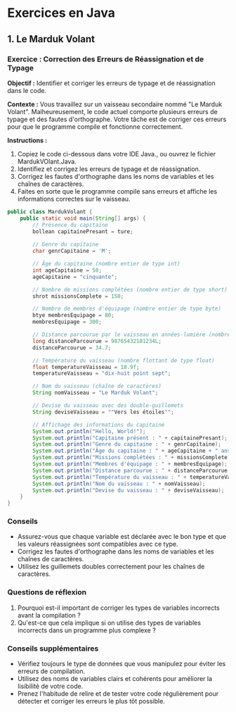 # Exercices en Java

## 1. Le Marduk Volant

### Exercice : Correction des Erreurs de Réassignation et de Typage

**Objectif :** Identifier et corriger les erreurs de typage et de réassignation dans le code.

**Contexte :** Vous travaillez sur un vaisseau secondaire nommé "Le Marduk Volant". Malheureusement, le code actuel comporte plusieurs erreurs de typage et des fautes d'orthographe. Votre tâche est de corriger ces erreurs pour que le programme compile et fonctionne correctement.

**Instructions :**

1. Copiez le code ci-dessous dans votre IDE Java., ou ouvrez le fichier MardukVOlant.Java.
2. Identifiez et corrigez les erreurs de typage et de réassignation.
3. Corrigez les fautes d'orthographe dans les noms de variables et les chaînes de caractères.
4. Faites en sorte que le programme compile sans erreurs et affiche les informations correctes sur le vaisseau.

```java
public class MardukVolant {
    public static void main(String[] args) {
        // Présence du capitaine
        bollean capitainePresant = ture;
        
        // Genre du capitaine
        char genrCapitaine = 'M';

        // Âge du capitaine (nombre entier de type int)
        int ageCapitaine = 50;
        ageCapitaine = "cinquante";

        // Nombre de missions complétées (nombre entier de type short)
        shrot missionsComplete = 150;

        // Nombre de membres d'équipage (nombre entier de type byte)
        btye membresEquipage = 80;
        membresEquipage = 300;

        // Distance parcourue par le vaisseau en années-lumière (nombre entier de type long)
        long distanceParcourue = 98765432101234L;
        distanceParcourue = 34.7;

        // Température du vaisseau (nombre flottant de type float)
        float temperatureVaisseau = 18.9f;
        temperatureVaisseau = "dix-huit point sept"; 

        // Nom du vaisseau (chaîne de caractères)
        String nomVaisseau = "Le Marduk Volant";

        // Devise du vaisseau avec des double-guillemets
        String deviseVaisseau = ""Vers les étoiles"";

        // Affichage des informations du capitaine
        System.out.println("Hello, World!");
        System.out.println("Capitaine présent : " + capitainePresant);
        System.out.println("Genre du capitaine : " + genrCapitaine);
        System.out.println("Âge du capitaine : " + ageCapitaine + " ans");
        System.out.println("Missions complétées : " + missionsComplete);
        System.out.println("Membres d'équipage : " + membresEquipage);
        System.out.println("Distance parcourue : " + distanceParcourue + " années-lumière");
        System.out.println("Température du vaisseau : " + temperatureVaisseau + "°C");
        System.out.println("Nom du vaisseau : " + nomVaisseau);
        System.out.println("Devise du vaisseau : " + deviseVaisseau);
    }
}
```

### Conseils

- Assurez-vous que chaque variable est déclarée avec le bon type et que les valeurs réassignées sont compatibles avec ce type.
- Corrigez les fautes d'orthographe dans les noms de variables et les chaînes de caractères.
- Utilisez les guillemets doubles correctement pour les chaînes de caractères.

### Questions de réflexion

1. Pourquoi est-il important de corriger les types de variables incorrects avant la compilation ?
2. Qu'est-ce que cela implique si on utilise des types de variables incorrects dans un programme plus complexe ?

### Conseils supplémentaires

- Vérifiez toujours le type de données que vous manipulez pour éviter les erreurs de compilation.
- Utilisez des noms de variables clairs et cohérents pour améliorer la lisibilité de votre code.
- Prenez l'habitude de relire et de tester votre code régulièrement pour détecter et corriger les erreurs le plus tôt possible.
